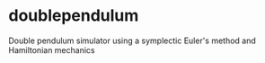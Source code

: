 # doublependulum
Double pendulum simulator using a symplectic Euler's method and Hamiltonian mechanics
